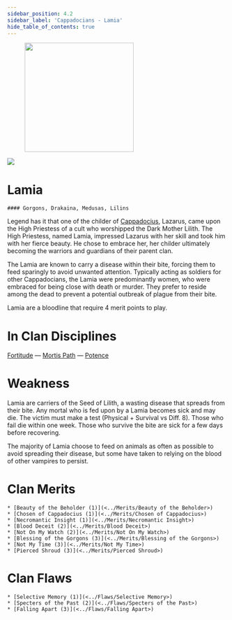 ```yaml
---
sidebar_position: 4.2
sidebar_label: 'Cappadocians - Lamia'
hide_table_of_contents: true
---
```

<figure className="float-right-img">
  <img src="/img/priestess.png" width='250px' />
  <figcaption style={{ fontSize: '0.85em', color: '#666', textAlign: 'center' }}>

  </figcaption>
</figure>

<img src="/img/clanlogos/lamia.png" className="icon-img" />

# Lamia
    #### Gorgons, Drakaina, Medusas, Lilins

Legend has it that one of the childer of [Cappadocius](./Cappadocian), Lazarus, came upon the High Priestess of a cult who worshipped the Dark Mother Lilith. The High Priestess, named Lamia, impressed Lazarus with her skill and took him with her fierce beauty. He chose to embrace her, her childer ultimately becoming the warriors and guardians of their parent clan.

The Lamia are known to carry a disease within their bite, forcing them to feed sparingly to avoid unwanted attention. Typically acting as soldiers for other Cappadocians, the Lamia were predominantly women, who were embraced for being close with death or murder. They prefer to reside among the dead to prevent a potential outbreak of plague from their bite.

Lamia are a bloodline that require 4 merit points to play.

# In Clan Disciplines

[Fortitude](../Disciplines/Fortitude) — [Mortis Path](<../Disciplines/Mortis Path>) — [Potence](<../Disciplines/Potence>)

# Weakness

Lamia are carriers of the Seed of Lilith, a wasting disease that spreads from their bite. Any mortal who is fed upon by a Lamia becomes sick and may die. The victim must make a test (Physical + Survival vs Diff. 8). Those who fail die within one week. Those who survive the bite are sick for a few days before recovering.

The majority of Lamia choose to feed on animals as often as possible to avoid spreading their disease, but some have taken to relying on the blood of other vampires to persist.

# Clan Merits

    * [Beauty of the Beholder (1)](<../Merits/Beauty of the Beholder>)
    * [Chosen of Cappadocius (1)](<../Merits/Chosen of Cappadocius>)
    * [Necromantic Insight (1)](<../Merits/Necromantic Insight>)
    * [Blood Deceit (2)](<../Merits/Blood Deceit>)
    * [Not On My Watch (2)](<../Merits/Not On My Watch>)
    * [Blessing of the Gorgons (3)](<../Merits/Blessing of the Gorgons>)
    * [Not My Time (3)](<../Merits/Not My Time>)
    * [Pierced Shroud (3)](<../Merits/Pierced Shroud>)


# Clan Flaws

    * [Selective Memory (1)](<../Flaws/Selective Memory>)
    * [Specters of the Past (2)](<../Flaws/Specters of the Past>)
    * [Falling Apart (3)](<../Flaws/Falling Apart>)
